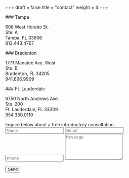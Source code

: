 +++
draft = false
title = "contact"
weight = 4
+++

<div class="address-wrap">
### Tampa

608 West Horatio St.<br>
Ste. A<br>
Tampa, FL 33606<br>
813.443.4767
</div>
<div class="address-wrap">
### Bradenton

1771 Manatee Ave. West<br>
Ste. B<br>
Bradenton, FL 34205<br>
941.896.9909
</div>
<div style="display:inline-block;">
### Ft. Lauderdale

6750 North Andrews Ave.<br>
Ste. 200<br>
Ft. Lauderdale, FL 33309<br>
954.330.0110
</div>
<br>
Inquire below about a free introductory consultation.

<form method="POST" action="http://formspree.io/jose.vazquez.dev+formspree@gmail.com">
  <input type="text" name="Name" placeholder="Name" required />

  <input type="email" name="_replyto" placeholder="Email" required />

  <input type="tel" name="Phone" placeholder="Phone" required />

  <textarea rows="5" name="Message" placeholder="Message" required></textarea>

  <button type="submit">Send</button>

  <input type="hidden" name="_next" value="/opinicus" />
<form>
